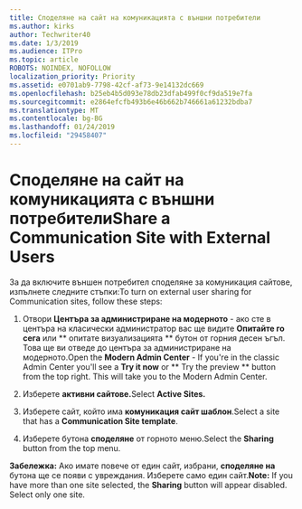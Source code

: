 ```yaml
---
title: Споделяне на сайт на комуникацията с външни потребители
ms.author: kirks
author: Techwriter40
ms.date: 1/3/2019
ms.audience: ITPro
ms.topic: article
ROBOTS: NOINDEX, NOFOLLOW
localization_priority: Priority
ms.assetid: e0701ab9-7798-42cf-af73-9e14132dc669
ms.openlocfilehash: b25eb4b5d093e78db23dfab499f0cf9da519e7fa
ms.sourcegitcommit: e2864efcfb493b6e46b662b746661a61232bdba7
ms.translationtype: MT
ms.contentlocale: bg-BG
ms.lasthandoff: 01/24/2019
ms.locfileid: "29458407"
---
```

# <a name="share-a-communication-site-with-external-users"></a><span data-ttu-id="a4a54-102">Споделяне на сайт на комуникацията с външни потребители</span><span class="sxs-lookup"><span data-stu-id="a4a54-102">Share a Communication Site with External Users</span></span>

<span data-ttu-id="a4a54-103">За да включите външен потребител споделяне за комуникация сайтове, изпълнете следните стъпки:</span><span class="sxs-lookup"><span data-stu-id="a4a54-103">To turn on external user sharing for Communication sites, follow these steps:</span></span> 
  
1. <span data-ttu-id="a4a54-p101">Отвори **Центъра за администриране на модерното** - ако сте в центъра на класически администратор вас ще видите **Опитайте го сега** или \*\* опитате визуализацията \*\* бутон от горния десен ъгъл. Това ще ви отведе до центъра за администриране на модерното.</span><span class="sxs-lookup"><span data-stu-id="a4a54-p101">Open the **Modern Admin Center** - If you're in the classic Admin Center you'll see a **Try it now** or \*\* Try the preview \*\* button from the top right. This will take you to the Modern Admin Center.</span></span> 
  
2. <span data-ttu-id="a4a54-106">Изберете **активни сайтове.**</span><span class="sxs-lookup"><span data-stu-id="a4a54-106">Select **Active Sites.**</span></span>
  
3. <span data-ttu-id="a4a54-107">Изберете сайт, който има **комуникация сайт шаблон**.</span><span class="sxs-lookup"><span data-stu-id="a4a54-107">Select a site that has a **Communication Site template**.</span></span> 
  
4. <span data-ttu-id="a4a54-108">Изберете бутона **споделяне** от горното меню.</span><span class="sxs-lookup"><span data-stu-id="a4a54-108">Select the **Sharing** button from the top menu.</span></span> 
  
 <span data-ttu-id="a4a54-p102">**Забележка:** Ако имате повече от един сайт, избрани, **споделяне на** бутона ще се появи с увреждания. Изберете само един сайт.</span><span class="sxs-lookup"><span data-stu-id="a4a54-p102">**Note:** If you have more than one site selected, the **Sharing** button will appear disabled. Select only one site.</span></span> 
  


